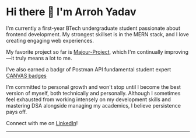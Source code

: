 # Hi there 👋 I'm Arroh Yadav

I'm currently a first-year BTech undergraduate student passionate about frontend development. My strongest skillset is in the MERN stack, and I love creating engaging web experiences.

My favorite project so far is [Majour-Project](https://github.com/Arroh-Yadav/Majour-Project), which I'm continually improving—it truly means a lot to me.

I've also earned a badgr of Postman API fundamental student expert [CANVAS badges](https://badgr.com/public/assertions/reliDDekRnOUTF7B-JQ8pQ?identity__email=arrohyadav85%40gmail.com)

I'm committed to personal growth and won't stop until I become the best version of myself, both technically and personally. Although I sometimes feel exhausted from working intensely on my development skills and mastering DSA alongside managing my academics, I believe persistence pays off.

Connect with me on [LinkedIn](https://www.linkedin.com/in/arroh-yadav-b13b70300/)!

---

<!--
**Arroh-Yadav/Arroh-Yadav** is a ✨ _special_ ✨ repository because its `README.md` (this file) appears on your GitHub profile.

Here are some ideas to get you started:

- 🔭 I’m currently working on ...
- 🌱 I’m currently learning ...
- 👯 I’m looking to collaborate on ...
- 🤔 I’m looking for help with ...
- 💬 Ask me about ...
- 📫 How to reach me: ...
- 😄 Pronouns: ...
- ⚡ Fun fact: ...
-->
